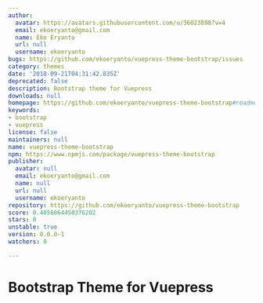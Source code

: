 ```yaml
---
author:
  avatar: https://avatars.githubusercontent.com/u/36023898?v=4
  email: ekoeryanto@gmail.com
  name: Eko Eryanto
  url: null
  username: ekoeryanto
bugs: https://github.com/ekoeryanto/vuepress-theme-bootstrap/issues
category: themes
date: '2018-09-21T04:31:42.835Z'
deprecated: false
description: Bootstrap theme for Vuepress
downloads: null
homepage: https://github.com/ekoeryanto/vuepress-theme-bootstrap#readme
keywords:
- bootstrap
- vuepress
license: false
maintainers: null
name: vuepress-theme-bootstrap
npm: https://www.npmjs.com/package/vuepress-theme-bootstrap
publisher:
  avatar: null
  email: ekoeryanto@gmail.com
  name: null
  url: null
  username: ekoeryanto
repository: https://github.com/ekoeryanto/vuepress-theme-bootstrap
score: 0.4056064450376202
stars: 0
unstable: true
version: 0.0.0-1
watchers: 0

---
```


# Bootstrap Theme for Vuepress
